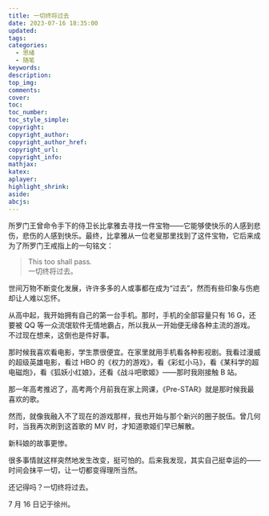```yaml
---
title: 一切终将过去
date: 2023-07-16 18:35:00
updated:
tags:
categories:
  - 思绪
  - 随笔
keywords:
description:
top_img:
comments:
cover:
toc:
toc_number:
toc_style_simple:
copyright:
copyright_author:
copyright_author_href:
copyright_url:
copyright_info:
mathjax:
katex:
aplayer:
highlight_shrink:
aside:
abcjs:
---
```

所罗门王曾命令手下的侍卫长比拿雅去寻找一件宝物——它能够使快乐的人感到悲伤，悲伤的人感到快乐。最终，比拿雅从一位老叟那里找到了这件宝物，它后来成为了所罗门王戒指上的一句铭文：

> This too shall pass.<br>一切终将过去。

世间万物不断变化发展，许许多多的人或事都在成为“过去”，然而有些印象与伤疤却让人难以忘怀。

从高中起，我开始拥有自己的第一台手机。那时，手机的全部容量只有 16 G，还要被 QQ 等一众流氓软件无情地霸占，所以我从一开始便无缘各种主流的游戏。不过现在想来，这倒也是件好事。

那时候我喜欢看电影，学生票很便宜。在家里就用手机看各种影视剧。我看过漫威的超级英雄电影，看过 HBO 的《权力的游戏》，看《彩虹小马》，看《某科学的超电磁炮》，看《狐妖小红娘》，还看《战斗吧歌姬》——那时我刚接触 B 站。

那一年高考推迟了，高考两个月前我在家上网课，《Pre-STAR》就是那时候我最喜欢的歌。

然而，就像我融入不了现在的游戏那样，我也开始与那个新兴的圈子脱伍。曾几何时，当我再次刷到这首歌的 MV 时，才知道歌姬们早已解散。

新科娘的故事更惨。

很多事情就这样突然地发生改变，挺可怕的。后来我发现，其实自己挺幸运的——  
时间会抹平一切，让一切都变得理所当然。

还记得吗？一切终将过去。

7 月 16 日记于徐州。
